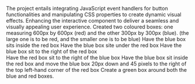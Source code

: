  The project entails integrating JavaScript event handlers for button functionalities and manipulating CSS properties to create dynamic visual effects.  Enhancing the interactive component to deliver a seamless and visually appealing user experience. 
  Created two coloured boxes:
  one measuring 600px by 600px (red)
  and the other 300px by 300px (blue).
  (the large one is to be red, and the smaller one is to be blue)
   Have the blue box sits inside the red box
   Have the blue box site under the red box
   Have the blue box sit to the right of the red box  
   Have the red box sit to the right of the blue box 
   Have the blue box sit inside the red box and move the blue box 20px down and 45 pixels to the right of the top left-hand corner of the red box 
   Create a green box around both the blue and red boxes. 
